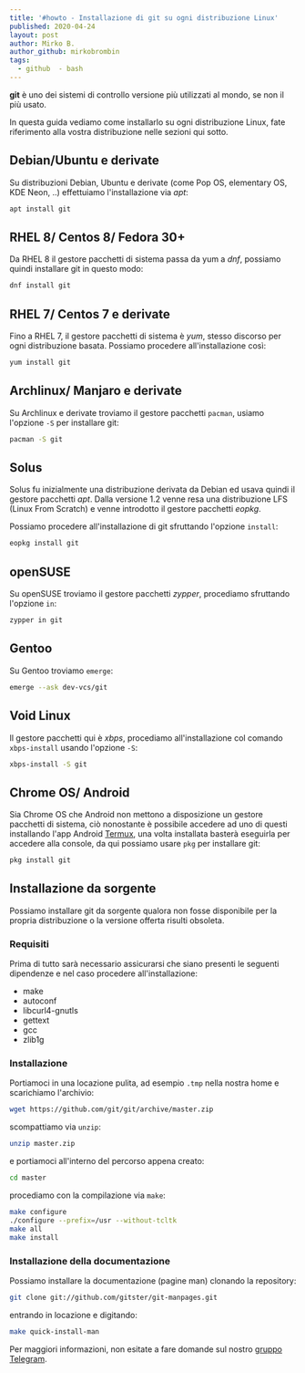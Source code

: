 ```yaml
---
title: '#howto - Installazione di git su ogni distribuzione Linux'
published: 2020-04-24
layout: post
author: Mirko B.
author_github: mirkobrombin
tags:
  - github  - bash
---
```

**git** è uno dei sistemi di controllo versione più utilizzati al mondo, se non il più usato.

In questa guida vediamo come installarlo su ogni distribuzione Linux, fate riferimento alla vostra distribuzione nelle sezioni qui sotto.

## Debian/Ubuntu e derivate

Su distribuzioni Debian, Ubuntu e derivate (come Pop OS, elementary OS, KDE Neon, ..) effettuiamo l'installazione via *apt*:

```bash
apt install git
```

## RHEL 8/ Centos 8/ Fedora 30+

Da RHEL 8 il gestore pacchetti di sistema passa da yum a *dnf*, possiamo quindi installare git in questo modo:

```bash
dnf install git
```

## RHEL 7/ Centos 7 e derivate

Fino a RHEL 7, il gestore pacchetti di sistema è *yum*, stesso discorso per ogni distribuzione basata. Possiamo procedere all'installazione così:

```bash
yum install git
```

## Archlinux/ Manjaro e derivate

Su Archlinux e derivate troviamo il gestore pacchetti `pacman`, usiamo l'opzione `-S` per installare git:

```bash
pacman -S git
```

## Solus

Solus fu inizialmente una distribuzione derivata da Debian ed usava quindi il gestore pacchetti *apt*. Dalla versione 1.2 venne resa una distribuzione LFS (Linux From Scratch) e venne introdotto il gestore pacchetti *eopkg*.

Possiamo procedere all'installazione di git sfruttando l'opzione `install`:

```bash
eopkg install git
```

## openSUSE

Su openSUSE troviamo il gestore pacchetti *zypper*, procediamo sfruttando l'opzione `in`:

```bash
zypper in git
```

## Gentoo

Su Gentoo troviamo `emerge`:

```bash
emerge --ask dev-vcs/git
```

## Void Linux

Il gestore pacchetti qui è *xbps*, procediamo all'installazione col comando `xbps-install` usando l'opzione `-S`:

```bash
xbps-install -S git
```

## Chrome OS/ Android

Sia Chrome OS che Android non mettono a disposizione un gestore pacchetti di sistema, ciò nonostante è possibile accedere ad uno di questi installando l'app Android <a href="https://termux.com">Termux</a>, una volta installata basterà eseguirla per accedere alla console, da qui possiamo usare `pkg` per installare git:

```bash
pkg install git
```

## Installazione da sorgente

Possiamo installare git da sorgente qualora non fosse disponibile per la propria distribuzione o la versione offerta risulti obsoleta.

### Requisiti

Prima di tutto sarà necessario assicurarsi che siano presenti le seguenti dipendenze e nel caso procedere all'installazione:

- make
- autoconf
- libcurl4-gnutls
- gettext
- gcc
- zlib1g

### Installazione

Portiamoci in una locazione pulita, ad esempio `.tmp` nella nostra home e scarichiamo l'archivio:

```bash
wget https://github.com/git/git/archive/master.zip
```

scompattiamo via `unzip`:

```bash
unzip master.zip
```

e portiamoci all'interno del percorso appena creato:

```bash
cd master
```

procediamo con la compilazione via `make`:

```bash
make configure
./configure --prefix=/usr --without-tcltk 
make all
make install
```

### Installazione della documentazione

Possiamo installare la documentazione (pagine man) clonando la repository:

```bash
git clone git://github.com/gitster/git-manpages.git
```

entrando in locazione e digitando:

```bash
make quick-install-man
```

Per maggiori informazioni, non esitate a fare domande sul nostro [gruppo Telegram](https://t.me/linuxpeople).